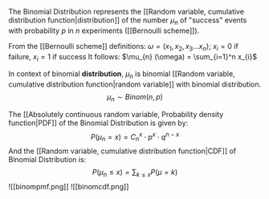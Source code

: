 The Binomial Distribution represents the [[Random variable, cumulative distribution function|distribution]] of the number $\mu_{n}$ of "success" events with probability $p$ in $n$ experiments ([[Bernoulli scheme]]).

From the [[Bernoulli scheme]] definitions:
	$\omega = (x_{1}, x_{2}, x_{3}\dots x_{n})$; 
	$x_{i} = 0$ if failure, $x_{i} = 1$ if success
It follows:
	$\mu_{n} (\omega) = \sum_{i=1}^n x_{i}$

In context of binomial **distribution**, $\mu_{n}$ is binomial [[Random variable, cumulative distribution function|random variable]] with binomial distribution.
$$\mu_{n} \sim Binom(n, p)$$

The [[Absolutely continuous random variable, Probability density function|PDF]] of the Binomial Distribution is given by:
$$
P(\mu_{n} = x) = {C}_{n}^x \cdot p^x \cdot q^{n-x}
$$
And the [[Random variable, cumulative distribution function|CDF]] of Binomial Distribution is:
$$
P(\mu_{n} \leq x) =  \sum_{k\leq x} P(\mu = k) 
$$
![[binompmf.png]]
![[binomcdf.png]] 